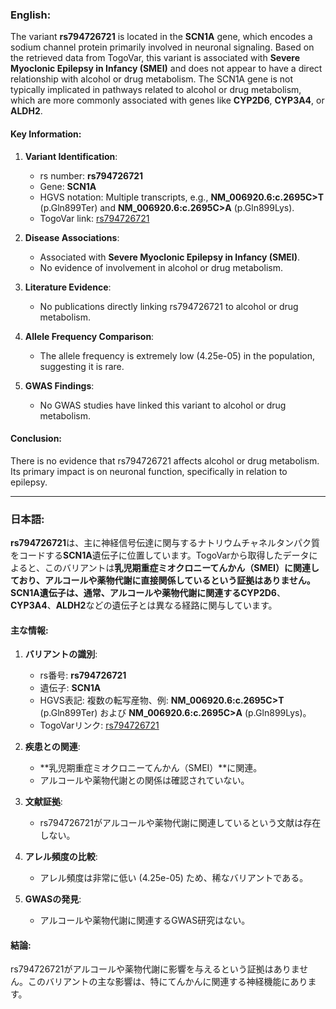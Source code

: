 ### English:
The variant **rs794726721** is located in the **SCN1A** gene, which encodes a sodium channel protein primarily involved in neuronal signaling. Based on the retrieved data from TogoVar, this variant is associated with **Severe Myoclonic Epilepsy in Infancy (SMEI)** and does not appear to have a direct relationship with alcohol or drug metabolism. The SCN1A gene is not typically implicated in pathways related to alcohol or drug metabolism, which are more commonly associated with genes like **CYP2D6**, **CYP3A4**, or **ALDH2**.

#### Key Information:
1. **Variant Identification**:
   - rs number: **rs794726721**
   - Gene: **SCN1A**
   - HGVS notation: Multiple transcripts, e.g., **NM_006920.6:c.2695C>T** (p.Gln899Ter) and **NM_006920.6:c.2695C>A** (p.Gln899Lys).
   - TogoVar link: [rs794726721](https://togovar.org/variant/rs794726721)

2. **Disease Associations**:
   - Associated with **Severe Myoclonic Epilepsy in Infancy (SMEI)**.
   - No evidence of involvement in alcohol or drug metabolism.

3. **Literature Evidence**:
   - No publications directly linking rs794726721 to alcohol or drug metabolism.

4. **Allele Frequency Comparison**:
   - The allele frequency is extremely low (4.25e-05) in the population, suggesting it is rare.

5. **GWAS Findings**:
   - No GWAS studies have linked this variant to alcohol or drug metabolism.

#### Conclusion:
There is no evidence that rs794726721 affects alcohol or drug metabolism. Its primary impact is on neuronal function, specifically in relation to epilepsy.

---

### 日本語:
**rs794726721**は、主に神経信号伝達に関与するナトリウムチャネルタンパク質をコードする**SCN1A**遺伝子に位置しています。TogoVarから取得したデータによると、このバリアントは**乳児期重症ミオクロニーてんかん（SMEI）**に関連しており、アルコールや薬物代謝に直接関係しているという証拠はありません。SCN1A遺伝子は、通常、アルコールや薬物代謝に関連する**CYP2D6**、**CYP3A4**、**ALDH2**などの遺伝子とは異なる経路に関与しています。

#### 主な情報:
1. **バリアントの識別**:
   - rs番号: **rs794726721**
   - 遺伝子: **SCN1A**
   - HGVS表記: 複数の転写産物、例: **NM_006920.6:c.2695C>T** (p.Gln899Ter) および **NM_006920.6:c.2695C>A** (p.Gln899Lys)。
   - TogoVarリンク: [rs794726721](https://togovar.org/variant/rs794726721)

2. **疾患との関連**:
   - **乳児期重症ミオクロニーてんかん（SMEI）**に関連。
   - アルコールや薬物代謝との関係は確認されていない。

3. **文献証拠**:
   - rs794726721がアルコールや薬物代謝に関連しているという文献は存在しない。

4. **アレル頻度の比較**:
   - アレル頻度は非常に低い (4.25e-05) ため、稀なバリアントである。

5. **GWASの発見**:
   - アルコールや薬物代謝に関連するGWAS研究はない。

#### 結論:
rs794726721がアルコールや薬物代謝に影響を与えるという証拠はありません。このバリアントの主な影響は、特にてんかんに関連する神経機能にあります。